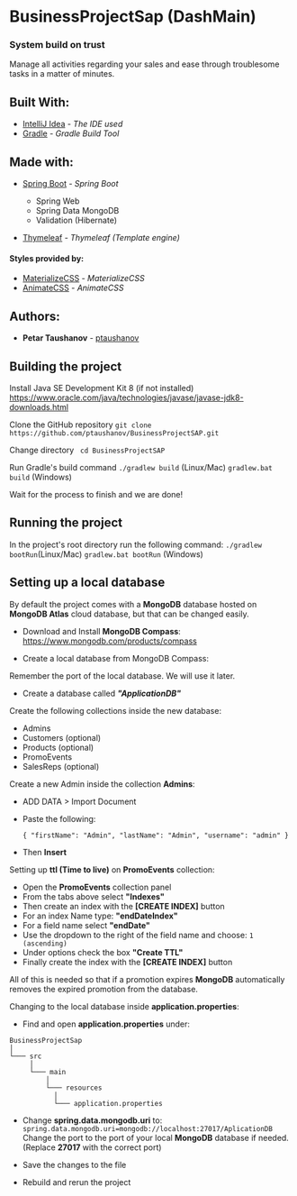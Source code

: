 # BusinessProjectSap (DashMain)

### System build on trust

Manage all activities regarding your sales and ease through troublesome tasks in a matter of minutes.

## Built With:

* [IntelliJ Idea](https://www.jetbrains.com/idea/) - *The IDE used*
* [Gradle](https://gradle.org/) - *Gradle Build Tool*

## Made with:

* [Spring Boot](https://start.spring.io/) - *Spring Boot*
    * Spring Web
    * Spring Data MongoDB
    * Validation (Hibernate)

* [Thymeleaf](https://www.thymeleaf.org/) - *Thymeleaf (Template engine)*

#### Styles provided by:

* [MaterializeCSS](https://materializecss.com) - *MaterializeCSS*
* [AnimateCSS](https://animate.style/) - *AnimateCSS*

## Authors:

* **Petar Taushanov** - [ptaushanov](https://github.com/ptaushanov)

## Building the project

Install Java SE Development Kit 8 (if not installed)
https://www.oracle.com/java/technologies/javase/javase-jdk8-downloads.html

Clone the GitHub repository
``
git clone https://github.com/ptaushanov/BusinessProjectSAP.git
``

Change directory
`` cd BusinessProjectSAP``

Run Gradle's build command
``./gradlew build`` (Linux/Mac)
``gradlew.bat build`` (Windows)

Wait for the process to finish and we are done!

## Running the project

In the project's root directory run the following command:
``./gradlew bootRun``(Linux/Mac)
``gradlew.bat bootRun`` (Windows)

## Setting up a local database

By default the project comes with a **MongoDB** database hosted on **MongoDB Atlas** cloud database, but that can be
changed easily.

* Download and Install **MongoDB Compass**:
  https://www.mongodb.com/products/compass

* Create a local database from MongoDB Compass:

Remember the port of the local database. We will use it later.

* Create a database called ***"ApplicationDB"***

Create the following collections inside the new database:

* Admins
* Customers (optional)
* Products (optional)
* PromoEvents
* SalesReps (optional)

Create a new Admin inside the collection **Admins**:

* ADD DATA > Import Document
* Paste the following:

  ``{
  "firstName": "Admin",
  "lastName": "Admin",
  "username": "admin"
  }``

* Then **Insert**

Setting up **ttl (Time to live)**  on **PromoEvents** collection:

* Open the **PromoEvents** collection panel
* From the tabs above select **"Indexes"**
* Then create an index with the **[CREATE INDEX]** button
* For an index Name type: **"endDateIndex"**
* For a field name select **"endDate"**
* Use the dropdown to the right of the field name and choose: `1 (ascending)`
* Under options check the box **"Create TTL"**
* Finally create the index with the **[CREATE INDEX]** button

All of this is needed so that if a promotion expires **MongoDB** automatically removes the expired promotion from the
database.

Changing to the local database inside **application.properties**:

* Find and open  **application.properties** under:

```
BusinessProjectSap   
│
└─── src
     │
     └─── main
	     │
	     └─── resources
		   │
		   └─── application.properties
```

* Change **spring.data.mongodb.uri** to:
  ``spring.data.mongodb.uri=mongodb://localhost:27017/AplicationDB``
  Change the port to the port of your local **MongoDB** database if needed.
  (Replace **27017** with the correct port)

* Save the changes to the file
* Rebuild and rerun the project

